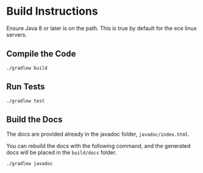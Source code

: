 # Build Instructions
Ensure Java 8 or later is on the path. This is true by default for the ece linux servers.

## Compile the Code
```
./gradlew build
```

## Run Tests
```
./gradlew test
```

## Build the Docs
The docs are provided already in the javadoc folder, `javadoc/index.html`.

You can rebuild the docs with the following command, and the generated docs will be
placed in the `build/docs` folder.

```
./gradlew javadoc
```